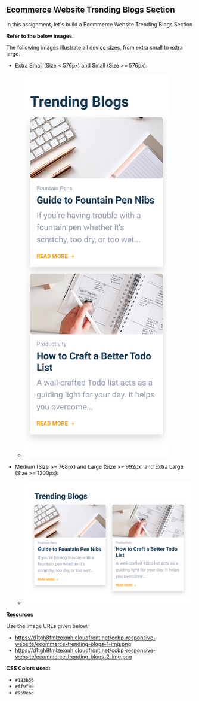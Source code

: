 ## Ecommerce Website Trending Blogs Section



In this assignment, let's build a Ecommerce Website Trending Blogs Section


**Refer to the below images.**

The following images illustrate all device sizes, from extra small to extra large.


- Extra Small (Size < 576px) and Small (Size >= 576px):

    - ![alt text](image.png)

- Medium (Size >= 768px) and Large (Size >= 992px) and Extra Large (Size >= 1200px):

    - ![alt text](image-1.png)


**Resources**


Use the image URLs given below.


- https://d1tgh8fmlzexmh.cloudfront.net/ccbp-responsive-website/ecommerce-trending-blogs-1-img.png
- https://d1tgh8fmlzexmh.cloudfront.net/ccbp-responsive-website/ecommerce-trending-blogs-2-img.png

**CSS Colors used:**

- `#183b56`
- `#ff9f00`
- `#959ead`